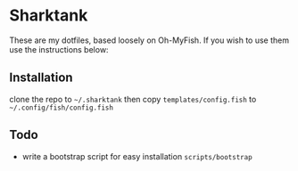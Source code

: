 # Sharktank

These are my dotfiles, based loosely on Oh-MyFish.  If you wish to use them use the instructions below:

## Installation

clone the repo to `~/.sharktank` then copy `templates/config.fish` to `~/.config/fish/config.fish`

## Todo

- write a bootstrap script for easy installation `scripts/bootstrap`
